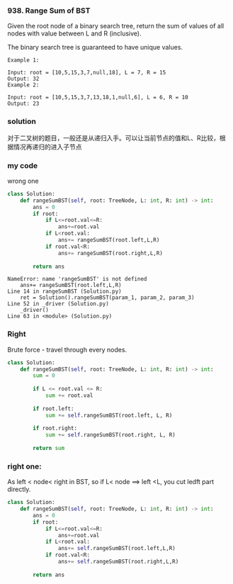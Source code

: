 ### 938. Range Sum of BST

Given the root node of a binary search tree, return the sum of values of all nodes with value between L and R (inclusive).

The binary search tree is guaranteed to have unique values.
 
```
Example 1:

Input: root = [10,5,15,3,7,null,18], L = 7, R = 15
Output: 32
Example 2:

Input: root = [10,5,15,3,7,13,18,1,null,6], L = 6, R = 10
Output: 23
```

### solution
对于二叉树的题目，一般还是从递归入手。可以让当前节点的值和L、R比较，根据情况再递归的进入子节点

### my code
wrong one
```python
class Solution:
    def rangeSumBST(self, root: TreeNode, L: int, R: int) -> int:
        ans = 0
        if root:
            if L<=root.val<=R:
                ans+=root.val
            if L<root.val:
                ans+= rangeSumBST(root.left,L,R)
            if root.val<R:
                ans+= rangeSumBST(root.right,L,R)
        
        return ans
```
```
NameError: name 'rangeSumBST' is not defined
    ans+= rangeSumBST(root.left,L,R)
Line 14 in rangeSumBST (Solution.py)
    ret = Solution().rangeSumBST(param_1, param_2, param_3)
Line 52 in _driver (Solution.py)
    _driver()
Line 63 in <module> (Solution.py)
```
### Right 
Brute force - travel through every nodes.
```python
class Solution:
    def rangeSumBST(self, root: TreeNode, L: int, R: int) -> int:
        sum = 0
        
        if L <= root.val <= R:
            sum += root.val
        
        if root.left:
            sum += self.rangeSumBST(root.left, L, R)   
    
        if root.right:
            sum += self.rangeSumBST(root.right, L, R)
            
        return sum

```

### right one:
As left < node< right in BST, so if L< node ==> left <L, you cut ledft part directly.
```python
class Solution:
    def rangeSumBST(self, root: TreeNode, L: int, R: int) -> int:
        ans = 0
        if root:
            if L<=root.val<=R:
                ans+=root.val
            if L<root.val:
                ans+= self.rangeSumBST(root.left,L,R)
            if root.val<R:
                ans+= self.rangeSumBST(root.right,L,R)
        
        return ans
```
